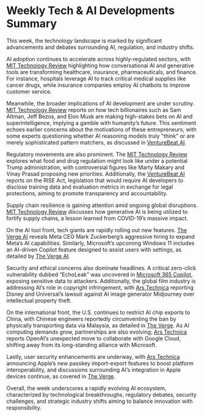 # Weekly Tech & AI Developments Summary

This week, the technology landscape is marked by significant advancements and debates surrounding AI, regulation, and industry shifts.

AI adoption continues to accelerate across highly-regulated sectors, with [MIT Technology Review](https://www.technologyreview.com/2025/06/13/1118600/powering-next-gen-services-with-ai-in-regulated-industries/) highlighting how conversational AI and generative tools are transforming healthcare, insurance, pharmaceuticals, and finance. For instance, hospitals leverage AI to track critical medical supplies like cancer drugs, while insurance companies employ AI chatbots to improve customer service.

Meanwhile, the broader implications of AI development are under scrutiny. [MIT Technology Review](https://www.technologyreview.com/2025/06/13/1118198/agi-ai-superintelligence-billionaires/) reports on how tech billionaires such as Sam Altman, Jeff Bezos, and Elon Musk are making high-stakes bets on AI and superintelligence, implying a gamble with humanity’s future. This sentiment echoes earlier concerns about the motivations of these entrepreneurs, with some experts questioning whether AI reasoning models truly "think" or are merely sophisticated pattern matchers, as discussed in [VentureBeat AI](https://venturebeat.com/ai/do-reasoning-models-really-think-or-not-apple-research-sparks-lively-debate-response/).

Regulatory movements are also prominent. The [MIT Technology Review](https://www.technologyreview.com/2025/06/13/1118638/food-and-drug-regulation-under-trump-administration/) explores what food and drug regulation might look like under a potential Trump administration, with controversial figures like Marty Makary and Vinay Prasad proposing new priorities. Additionally, the [VentureBeat AI](https://venturebeat.com/ai/senators-rise-act-would-require-ai-developers-to-list-training-data-evaluation-methods-in-exchange-for-safe-harbor-from-lawsuits/) reports on the RISE Act, legislation that would require AI developers to disclose training data and evaluation metrics in exchange for legal protections, aiming to promote transparency and accountability.

Supply chain resilience is gaining attention amid ongoing global disruptions. [MIT Technology Review](https://www.technologyreview.com/2025/06/12/1118533/shoring-up-global-supply-chains-with-generative-ai/) discusses how generative AI is being utilized to fortify supply chains, a lesson learned from COVID-19’s massive impact.

On the AI tool front, tech giants are rapidly rolling out new features. [The Verge AI](https://www.theverge.com/command-line-newsletter/687173/inside-mark-zuckerbergs-ai-hiring-spree) reveals Meta CEO Mark Zuckerberg’s aggressive hiring to expand Meta’s AI capabilities. Similarly, Microsoft’s upcoming Windows 11 includes an AI-driven Copilot feature designed to assist users with settings, as detailed by [The Verge AI](https://www.theverge.com/news/661587/microsoft-windows-11-start-menu-copilot-ai-agent-settings-menu).

Security and ethical concerns also dominate headlines. A critical zero-click vulnerability dubbed “EchoLeak” was uncovered in [Microsoft 365 Copilot](https://www.bleepingcomputer.com/news/security/zero-click-ai-data-leak-flaw-uncovered-in-microsoft-365-copilot/), exposing sensitive data to attackers. Additionally, the global film industry is addressing AI’s role in copyright infringement, with [Ars Technica](https://arstechnica.com/ai/2025/06/in-landmark-suit-disney-and-universal-sue-midjourney-for-ai-character-theft/) reporting Disney and Universal’s lawsuit against AI image generator Midjourney over intellectual property theft.

On the international front, the U.S. continues to restrict AI chip exports to China, with Chinese engineers reportedly circumventing the ban by physically transporting data via Malaysia, as detailed in [The Verge](https://www.theverge.com/2022/9/1/23332399/us-restricts-export-ai-training-chips-nvidia-amd-china). As AI computing demands grow, partnerships are also evolving; [Ars Technica](https://arstechnica.com/ai/2025/06/openai-signs-surprise-deal-with-google-cloud-despite-fierce-ai-rivalry/) reports OpenAI’s unexpected move to collaborate with Google Cloud, shifting away from its long-standing alliance with Microsoft.

Lastly, user security enhancements are underway, with [Ars Technica](https://arstechnica.com/security/2025/06/apple-previews-new-import-export-feature-to-make-passkeys-more-interoperable/) announcing Apple’s new passkey import-export features to boost platform interoperability, and discussions surrounding AI’s integration in Apple devices continue, as covered in [The Verge](https://www.theverge.com/news/685106/apple-ai-siri-delay-craig-federighi-greg-joswiak-wwdc-2025).

Overall, the week underscores a rapidly evolving AI ecosystem, characterized by technological breakthroughs, regulatory debates, security challenges, and strategic industry shifts aiming to balance innovation with responsibility.
